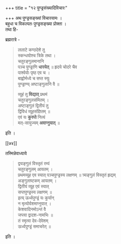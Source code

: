 +++
title = "१२ पुण्ड्रसंख्यादिविचारः"

+++
अथ पुण्ड्रसङ्ख्यां विचारयामः ।  
बहुधा च विकल्पतः पुण्ड्रसङ्ख्या प्रोक्ता ।  
तथा हि-  

ब्रह्मरात्रे - 

> ललाटे कण्ठदेशे तु  
> स्कन्धयोश्च त्रिके तथा ।  
> चतुरङ्गुलमानानि  
> पञ्च पुण्ड्राणि **धारयेत्** ॥
हृदये चोदरे चैव  
पार्श्वयोः पृष्ठ एव च ।  
बाह्वोर्मध्ये च सप्त स्युः  
पुण्ड्राण्य् अष्टाङ्गुलानि वै ॥  
> 
> व्यूहं तु **विद्यात्** प्रथमं  
चतुरङ्गुलसंमितम् ।  
अष्टाङ्गुलं द्वितीयं तु  
द्विविधं व्यूहसंज्ञितम् ॥  
एवं यः **कुरुते** नित्यं  
मत्-सायुज्यम् **अवाप्नुयात्** ॥

इति ।  

[[७४]]

तस्मिन्नेवाध्याये

> द्व्यङ्गुलं विस्तृतं रम्यं  
> चतुरङ्गुलम् आयतम् ।  
> प्रथमव्यूह एव स्यात् 
> पञ्चपुण्ड्रस्य लक्षणम् ॥
त्र्यङ्गुलं विस्तृतं हृद्यम्  
अङ्गुलाष्टकम् आयतम् ।  
द्वितीयं व्यूह एवं स्यात्  
सप्तपुण्ड्रस्य लक्षणम् ॥  
इत्य् ऊर्ध्वपुण्ड्रं यः कुर्यान्  
न मृत्योर्वशमाप्नुयात् ।  
केशवादिनमोऽन्तं वै  
जप्त्वा द्वादश-नामभिः ॥  
तं स्मृत्वा देव-देवेशम्  
ऊर्ध्वपुण्ड्रं समाचरेत् ॥

इति । 

